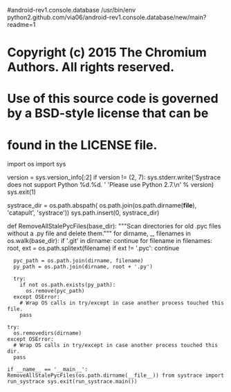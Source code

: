 #android-rev1.console.database
/usr/bin/env python2.github.com/via06/android-rev1.console.database/new/main?readme=1

# Copyright (c) 2015 The Chromium Authors. All rights reserved.
# Use of this source code is governed by a BSD-style license that can be
# found in the LICENSE file.

import os
import sys

version = sys.version_info[:2]
if version != (2, 7):
  sys.stderr.write('Systrace does not support Python %d.%d. '
                   'Please use Python 2.7.\n' % version)
  sys.exit(1)

systrace_dir = os.path.abspath(
    os.path.join(os.path.dirname(__file__), 'catapult', 'systrace'))
sys.path.insert(0, systrace_dir)

def RemoveAllStalePycFiles(base_dir):
  """Scan directories for old .pyc files without a .py file and delete them."""
  for dirname, _, filenames in os.walk(base_dir):
    if '.git' in dirname:
      continue
    for filename in filenames:
      root, ext = os.path.splitext(filename)
      if ext != '.pyc':
        continue

      pyc_path = os.path.join(dirname, filename)
      py_path = os.path.join(dirname, root + '.py')

      try:
        if not os.path.exists(py_path):
          os.remove(pyc_path)
      except OSError:
        # Wrap OS calls in try/except in case another process touched this file.
        pass

    try:
      os.removedirs(dirname)
    except OSError:
      # Wrap OS calls in try/except in case another process touched this dir.
      pass

`if __name__ == '__main__':
  RemoveAllStalePycFiles(os.path.dirname(__file__))
  from systrace import run_systrace
  sys.exit(run_systrace.main())`
